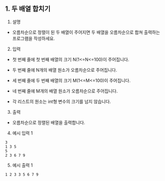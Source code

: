 ## 1. 두 배열 합치기
1. 설명

- 오름차순으로 정렬이 된 두 배열이 주어지면 두 배열을 오름차순으로 합쳐 출력하는 프로그램을 작성하세요.

2. 입력

- 첫 번째 줄에 첫 번째 배열의 크기 N(1<=N<=100)이 주어집니다.

- 두 번째 줄에 N개의 배열 원소가 오름차순으로 주어집니다.

- 세 번째 줄에 두 번째 배열의 크기 M(1<=M<=100)이 주어집니다.

- 네 번째 줄에 M개의 배열 원소가 오름차순으로 주어집니다.

- 각 리스트의 원소는 int형 변수의 크기를 넘지 않습니다.

3. 출력

- 오름차순으로 정렬된 배열을 출력합니다.

4. 예시 입력 1

```shell
3
1 3 5
5
2 3 6 7 9
```

5. 예시 출력 1

```shell
1 2 3 3 5 6 7 9
```